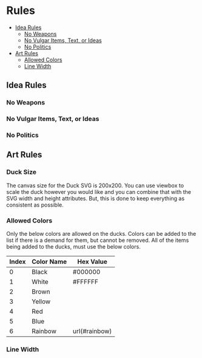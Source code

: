 # Rules

- [Idea Rules](#idea-rules)
  - [No Weapons](#no-weapons)
  - [No Vulgar Items, Text, or Ideas](#no-vulgar-items-text-or-ideas)
  - [No Politics](#no-politics)
- [Art Rules](#art-rules)
  - [Allowed Colors](#allowed-colors)
  - [Line Width](#line-width)

## Idea Rules

### No Weapons

### No Vulgar Items, Text, or Ideas

### No Politics

## Art Rules

### Duck Size

The canvas size for the Duck SVG is 200x200. You can use viewbox to scale the duck however you would like and you can combine that with the SVG width and height attributes. But, this is done to keep everything as consistent as possible.

### Allowed Colors

Only the below colors are allowed on the ducks. Colors can be added to the list if there is a demand for them, but cannot be removed. All of the items being added to the ducks, must use the below colors.

| Index | Color Name | Hex Value     |
| ----- | ---------- | ------------- |
| 0     | Black      | #000000       |
| 1     | White      | #FFFFFF       |
| 2     | Brown      |               |
| 3     | Yellow     |               |
| 4     | Red        |               |
| 5     | Blue       |               |
| 6     | Rainbow    | url(#rainbow) |

### Line Width
